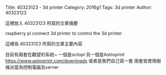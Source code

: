 Title: 40323123 - 3d printer
Category: 2016g1
Tags: 3d printer 
Author: 40323123

這裡放入 40323123 所寫的文章摘要

raspberry pi  connect 3d printer to control the 3d printer 

<!-- PELICAN_END_SUMMARY -->

這裡為 40323123 所寫的文章主要內容

目前有兩套在觀望的系統~
一個是octopi
另一個是Astroprint
https://www.astroprint.com/downloads
或者是我們自己寫一套
兩套皆使用樹梅派當為控制電腦及server

